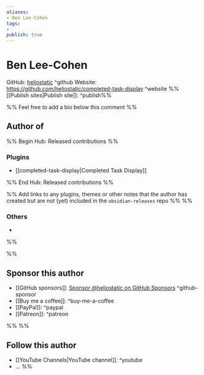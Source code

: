 ```yaml
---
aliases:
- Ben Lee-Cohen
tags: 
- 
publish: true
---
```


# Ben Lee-Cohen

GitHub: [heliostatic](https://github.com/heliostatic/) ^github
Website: <https://github.com/heliostatic/completed-task-display> ^website
%%[[Publish sites|Publish site]]: ^publish%%

%% Feel free to add a bio below this comment %%


## Author of

%% Begin Hub: Released contributions %%
### Plugins
- [[completed-task-display|Completed Task Display]]

%% End Hub: Released contributions %%

%% Add links to any plugins, themes or other notes that the author has created but are not (yet) included in the `obsidian-releases` repo %%
%%
### Others 

- 
%%

%%
## Sponsor this author

- [[GitHub sponsors]]: [Sponsor @heliostatic on GitHub Sponsors](https://github.com/sponsors/heliostatic) ^github-sponsor
- [[Buy me a coffee]]: ^buy-me-a-coffee
- [[PayPal]]: ^paypal
- [[Patreon]]: ^patreon

%%
%%
## Follow this author

- [[YouTube Channels|YouTube channel]]: ^youtube
- ...
%%